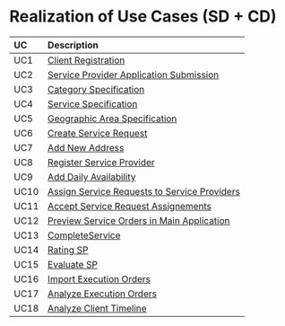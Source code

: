 # Realization of Use Cases (SD + CD)

| UC    | Description                                                                                   |
| :---- | :------------------------------------------------------------------------                     |
| UC1   | [Client Registration](Design/UC1_ClientRegistration.md)                                       |
| UC2   | [Service Provider Application Submission](Design/UC2_ServiceProviderApplicationSubmission.md) |
| UC3   | [Category Specification](Design/UC3_CategorySpecification.md)                                 |
| UC4   | [Service Specification](Design/UC4_ServiceSpecification.md)                                   |
| UC5   | [Geographic Area Specification](Design/UC5_GeographicAreaSpecification.md)                    |
| UC6   | [Create Service Request](Design/UC6_CreateServiceRequest.md)                                  |
| UC7   | [Add New Address](Design/UC7_AddNewAddress.md)                                                |
| UC8   | [Register Service Provider](Design/UC8_RegisterServiceProvider.md)                            |
| UC9   | [Add Daily Availability](Design/UC9_AddDailyAvailability.md)                                  |
| UC10  | [Assign Service Requests to Service Providers](Design/UC10_AssignServiceRequests.md)          |
| UC11  | [Accept Service Request Assignements](Design/UC11_AcceptServiceRequestAssignements.md)        |
| UC12  | [Preview Service Orders in Main Application](Design/UC12_PreviewServiceOrdersMainApp.md)      |
| UC13  | [CompleteService](Design/UC13_CompleteService.md)                                             |
| UC14  | [Rating SP](Design/UC14_RatingSP.md)                                                          |
| UC15  | [Evaluate SP](Design/UC15_EvaluateSP.md)                                                      |
| UC16  | [Import Execution Orders](Design/UC16_ImportExecutionOrders.md)                               |
| UC17  | [Analyze Execution Orders](Design/UC17_AnalyzeExecutionOrders.md)                             |
| UC18  | [Analyze Client Timeline](Design/UC18_AnalyzeClientTimeline.md)                               |
